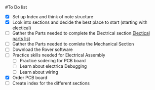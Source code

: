 #To Do list

- [x] Set up Index and think of note structure
- [x] Look into sections and decide the best place to start (starting with electical)
- [ ] Gather the Parts needed to complete the Electrical section [Electical parts list](Electrical/Electical%20Parts%20list.csv)
- [ ] Gather the Parts needed to comlete the Mechanical Section
- [ ] Download the Rover software
- [ ] Practice skills needed for Electrical Assembly
  - [ ] Practice sodering for PCB board
  - [ ] Learn about electrica Debugging
  - [ ] Learn about wiring 
- [x] Order PCB board
- [ ] Create index for the different sections